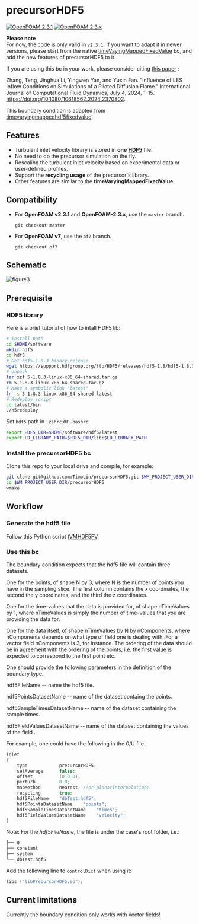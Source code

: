 precursorHDF5
=============
[![OpenFOAM 2.3.1](https://img.shields.io/badge/OpenFOAM-2.3.1-blue)](https://openfoam.org/download/2-3-1-source/)
[![OpenFOAM 2.3.x](https://img.shields.io/badge/OpenFOAM-2.3.x-blue)](https://github.com/OpenFOAM/OpenFOAM-2.3.x)

**Please note**  
For now, the code is only valid in `v2.3.1`. If you want to adapt it in newer versions, please start from the native [timeVayingMappedFixedValue](https://github.com/OpenFOAM/OpenFOAM-dev/blob/master/src/finiteVolume/fields/fvPatchFields/derived/timeVaryingMappedFixedValue/timeVaryingMappedFixedValueFvPatchField.H) bc, and add the new features of precursorHDF5 to it.

If you are using this bc in your work, please consider citing [this paper](https://doi.org/10.1080/10618562.2024.2370802) :

Zhang, Teng, Jinghua Li, Yingwen Yan, and Yuxin Fan. “Influence of LES Inflow Conditions on Simulations of a Piloted Diffusion Flame.” International Journal of Computational Fluid Dynamics, July 4, 2024, 1–15. https://doi.org/10.1080/10618562.2024.2370802.

This boundary condition is adapted from [timevaryingmappedhdf5fixedvalue](https://gitlab.com/chalmers-marine-technology/timevaryingmappedhdf5fixedvalue).

## Features
- Turbulent inlet velocity library is stored in **one** [**HDF5**](https://www.hdfgroup.org/HDF5/) file.
- No need to do the precursor simulation on the fly.
- Rescaling the turbulent inlet velocity based on experimental data or user-defined profiles.
- Support the **recycling usage** of the precursor's library.
- Other features are similar to the **timeVaryingMappedFixedValue**.

## Compatibility
- For **OpenFOAM v2.3.1** and **OpenFOAM-2.3.x**, use the `master` branch.
  ```
  git checkout master
  ```
- For **OpenFOAM v7**, use the `of7` branch.
  ```
  git checkout of7
  ```

## Schematic
![figure3](https://github.com/TimoLin/precursorHDF5/assets/7792396/4a9dcc5d-681f-452a-9a6a-c317e89a6b48)


## Prerequisite
### HDF5 library

Here is a brief tutorial of how to intall HDF5 lib:  
```sh
# Install path
cd $HOME/software
mkdir hdf5
cd hdf5
# Get hdf5-1.8.3 binary release
wget https://support.hdfgroup.org/ftp/HDF5/releases/hdf5-1.8/hdf5-1.8.3/bin/linux-x86_64/5-1.8.3-linux-x86_64-shared.tar.gz
# Unpack 
tar xzf 5-1.8.3-linux-x86_64-shared.tar.gz
rm 5-1.8.3-linux-x86_64-shared.tar.gz
# Make a symbolic link "latest"
ln -s 5-1.8.3-linux-x86_64-shared latest
# Redeploy script
cd latest/bin
./h5redeploy
```
Set `hdf5` path in `.zshrc` or `.bashrc`:
```sh
export HDF5_DIR=$HOME/software/hdf5/latest
export LD_LIBRARY_PATH=$HDF5_DIR/lib:$LD_LIBRARY_PATH
```
### Install the precursorHDF5 bc
Clone this repo to your local drive and compile, for example:
```sh
git clone git@github.com:TimoLin/precursorHDF5.git $WM_PROJECT_USER_DIR/precursorHDF5
cd $WM_PROJECT_USER_DIR/precursorHDF5
wmake
```

## Workflow
### Generate the hdf5 file
Follow this Python script [tVMHDF5FV](https://github.com/TimoLin/pyScriptFoam/tree/master/inletTurb/tVMHDF5FV).  
### Use this bc
The boundary condition expects that the hdf5 file will contain three datasets.

One for the points, of shape N by 3, where N is the number of points you have in the sampling slice.
The first column contains the x coordinates, the second the y coordinates, and the third the z coordinates.

One for the time-values that the data is provided for, of shape nTimeValues by 1, where nTimeValues is simply the number of time-values that you are providing the data for.

One for the data itself, of shape nTimeValues by N by nComponents, where nComponents depends on what type of field one is dealing with.
For a vector field nComponents is 3, for instance.
The ordering of the data should be in agreement with the ordering of the points, i.e. the first value is expected to correspond to the first point etc.

One should provide the following parameters in the definition of the boundary type.

hdf5FileName -- name the hdf5 file.

hdf5PointsDatasetName -- name of the dataset containg the points.

hdf5SampleTimesDatasetName -- name of the dataset containing the sample times.

hdf5FieldValuesDatasetName -- name of the dataset containing the values of the field .

For example, one could have the following in the 0/U file.
```cpp
inlet
{
    type            precursorHDF5;
    setAverage      false;
    offset          (0 0 0);
    perturb         0.0;
    mapMethod       nearest; //or planarInterpolation;
    recycling       true;
    hdf5FileName    "dbTest.hdf5";
    hdf5PointsDatasetName    "points";
    hdf5SampleTimesDatasetName    "times";
    hdf5FieldValuesDatasetName    "velocity";
}
```

Note: For the *hdf5FileName*, the file is under the case's root folder, i.e.:
```sh
├── 0
├── constant   
├── system
└── dbTest.hdf5
```

Add the following line to `controlDict` when using it:
```cpp
libs ("libPrecursorHDF5.so");
```

## Current limitations
Currently the boundary condition only works with vector fields!
